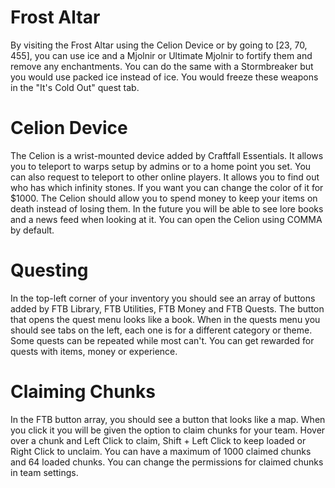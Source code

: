 # Frost Altar
By visiting the Frost Altar using the Celion Device or by going to [23, 70, 455], you can use ice and a Mjolnir or Ultimate Mjolnir to fortify them and remove any enchantments. You can do the same with a Stormbreaker but you would use packed ice instead of ice. You would freeze these weapons in the "It's Cold Out" quest tab.
# Celion Device
The Celion is a wrist-mounted device added by Craftfall Essentials. It allows you to teleport to warps setup by admins or to a home point you set. You can also request to teleport to other online players. It allows you to find out who has which infinity stones. If you want you can change the color of it for $1000. The Celion should allow you to spend money to keep your items on death instead of losing them. In the future you will be able to see lore books and a news feed when looking at it. You can open the Celion using COMMA by default.
# Questing
In the top-left corner of your inventory you should see an array of buttons added by FTB Library, FTB Utilities, FTB Money and FTB Quests. The button that opens the quest menu looks like a book. When in the quests menu you should see tabs on the left, each one is for a different category or theme. Some quests can be repeated while most can't. You can get rewarded for quests with items, money or experience.
# Claiming Chunks
In the FTB button array, you should see a button that looks like a map. When you click it you will be given the option to claim chunks for your team. Hover over a chunk and Left Click to claim, Shift + Left Click to keep loaded or Right Click to unclaim. You can have a maximum of 1000 claimed chunks and 64 loaded chunks. You can change the permissions for claimed chunks in team settings.

